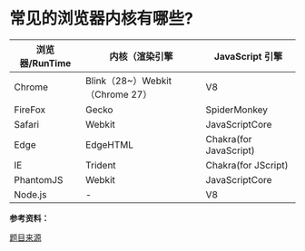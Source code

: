 # 常见的浏览器内核有哪些?

|浏览器/RunTime|内核（渲染引擎|JavaScript 引擎|
|----|----|----|
|Chrome|Blink（28~）Webkit（Chrome 27）|V8|
|FireFox|Gecko|SpiderMonkey|
|Safari|Webkit|JavaScriptCore|
|Edge|EdgeHTML|Chakra(for JavaScript)|
|IE|Trident|Chakra(for JScript)|
|PhantomJS|Webkit|JavaScriptCore|
|Node.js|-|V8|

**参考资料：**

[题目来源](https://juejin.im/post/5d89798d6fb9a06b102769b1) 
